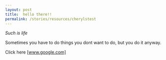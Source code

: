 ```yaml
---
layout: post
title:  hello there!! 
permalink: /stories/resources/cherylstest
---
```

*Such is life*

Sometimes you have to do things you dont want to do, but you do it anyway. 

Click here [www.google.com]

